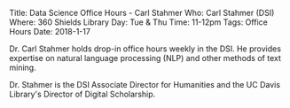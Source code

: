 Title: Data Science Office Hours - Carl Stahmer
Who: Carl Stahmer (DSI)
Where: 360 Shields Library
Day: Tue & Thu
Time: 11-12pm
Tags: Office Hours
Date: 2018-1-17

Dr. Carl Stahmer holds drop-in office hours weekly in the DSI.
He provides expertise on natural language processing (NLP) and other methods of
text mining.

Dr. Stahmer is the DSI Associate Director for Humanities and the UC Davis
Library's Director of Digital Scholarship.
